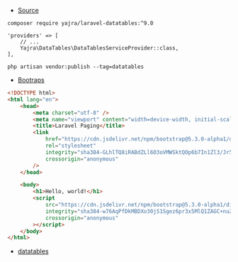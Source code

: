 -   [Source](https://yajrabox.com/docs/laravel-datatables/10.0/installation)

```
composer require yajra/laravel-datatables:^9.0
```

```
'providers' => [
    // ...
    Yajra\DataTables\DataTablesServiceProvider::class,
],
```

```
php artisan vendor:publish --tag=datatables
```

-   [Bootraps](https://getbootstrap.com/docs/5.3/getting-started/introduction/)

```html
<!DOCTYPE html>
<html lang="en">
    <head>
        <meta charset="utf-8" />
        <meta name="viewport" content="width=device-width, initial-scale=1" />
        <title>Laravel Paging</title>
        <link
            href="https://cdn.jsdelivr.net/npm/bootstrap@5.3.0-alpha1/dist/css/bootstrap.min.css"
            rel="stylesheet"
            integrity="sha384-GLhlTQ8iRABdZLl6O3oVMWSktQOp6b7In1Zl3/Jr59b6EGGoI1aFkw7cmDA6j6gD"
            crossorigin="anonymous"
        />
    </head>

    <body>
        <h1>Hello, world!</h1>
        <script
            src="https://cdn.jsdelivr.net/npm/bootstrap@5.3.0-alpha1/dist/js/bootstrap.bundle.min.js"
            integrity="sha384-w76AqPfDkMBDXo30jS1Sgez6pr3x5MlQ1ZAGC+nuZB+EYdgRZgiwxhTBTkF7CXvN"
            crossorigin="anonymous"
        ></script>
    </body>
</html>
```

-   [datatables](https://datatables.net/)
